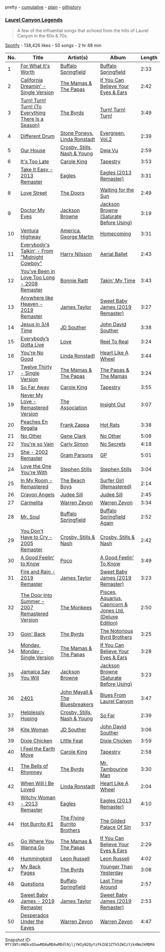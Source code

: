 pretty - [cumulative](/playlists/cumulative/37i9dQZF1DWUKTqLl4oNGg.md) - [plain](/playlists/plain/37i9dQZF1DWUKTqLl4oNGg) - [githistory](https://github.githistory.xyz/mackorone/spotify-playlist-archive/blob/main/playlists/plain/37i9dQZF1DWUKTqLl4oNGg)

### [Laurel Canyon Legends](https://open.spotify.com/playlist/37i9dQZF1DWUKTqLl4oNGg)

> A few of the influential songs that echoed from the hills of Laurel Canyon in the 60s & 70s.

[Spotify](https://open.spotify.com/user/spotify) - 138,426 likes - 50 songs - 2 hr 48 min

| No. | Title | Artist(s) | Album | Length |
|---|---|---|---|---|
| 1 | [For What It's Worth](https://open.spotify.com/track/1qRA5BS78u3gME0loMl9AA) | [Buffalo Springfield](https://open.spotify.com/artist/3eskO5m0H4yiF64vRySBjr) | [Buffalo Springfield](https://open.spotify.com/album/3PkdGRruLnJ9zCtANiDrpB) | 2:33 |
| 2 | [California Dreamin' \- Single Version](https://open.spotify.com/track/4s6LhHAV5SEsOV0lC2tjvJ) | [The Mamas & The Papas](https://open.spotify.com/artist/1bs7HoMkSyQwcobCpE9KpN) | [If You Can Believe Your Eyes & Ears](https://open.spotify.com/album/76oMr4Y2pOtcrvZLc2ZikF) | 2:42 |
| 3 | [Turn! Turn! Turn! \(To Everything There Is a Season\)](https://open.spotify.com/track/5qBqBdfTEIWJwAS0Jm2F5R) | [The Byrds](https://open.spotify.com/artist/1PCZpxHJz7WAMF8EEq8bfc) | [Turn! Turn! Turn!](https://open.spotify.com/album/3v0i9qyogPoQEQj2bG6Fmn) | 3:49 |
| 4 | [Different Drum](https://open.spotify.com/track/3k63RLvRgkgPGx0keOH3P6) | [Stone Poneys](https://open.spotify.com/artist/2X9nnux4eS3CFBDSjcnoBQ), [Linda Ronstadt](https://open.spotify.com/artist/1sXbwvCQLGZnaH0Jp2HTVc) | [Evergreen, Vol.2](https://open.spotify.com/album/2FrEXjdS2mZO6sx6pA5MbY) | 2:39 |
| 5 | [Our House](https://open.spotify.com/track/2hitsKa8SthKhRJBXUHbIv) | [Crosby, Stills, Nash & Young](https://open.spotify.com/artist/1CYsQCypByMVgnv17qsSbQ) | [Deja Vu](https://open.spotify.com/album/5bHkK1X4WEOzNvRhehvOcb) | 2:59 |
| 6 | [It's Too Late](https://open.spotify.com/track/12q3V8ShACq2PSWINMc2rC) | [Carole King](https://open.spotify.com/artist/319yZVtYM9MBGqmSQnMyY6) | [Tapestry](https://open.spotify.com/album/12n11cgnpjXKLeqrnIERoS) | 3:53 |
| 7 | [Take It Easy \- 2013 Remaster](https://open.spotify.com/track/4yugZvBYaoREkJKtbG08Qr) | [Eagles](https://open.spotify.com/artist/0ECwFtbIWEVNwjlrfc6xoL) | [Eagles \(2013 Remaster\)](https://open.spotify.com/album/51B7LbLWgYLKBVSpkan8Z7) | 3:31 |
| 8 | [Love Street](https://open.spotify.com/track/5Q2Im8o4RthlAMkvUMYwGj) | [The Doors](https://open.spotify.com/artist/22WZ7M8sxp5THdruNY3gXt) | [Waiting for the Sun](https://open.spotify.com/album/0qZTwrunzX3LG45PvRghmh) | 2:49 |
| 9 | [Doctor My Eyes](https://open.spotify.com/track/3QcuZo6WLcFkqqLmDs0d95) | [Jackson Browne](https://open.spotify.com/artist/5lkiCO9UQ8B23dZ1o0UV4m) | [Jackson Browne \(Saturate Before Using\)](https://open.spotify.com/album/0n93YRc9GP3ZgREgTHvP5u) | 3:19 |
| 10 | [Ventura Highway](https://open.spotify.com/track/4IU1RL4BKvFyXtbTwaHAvW) | [America](https://open.spotify.com/artist/35U9lQaRWSQISxQAB94Meo), [George Martin](https://open.spotify.com/artist/0tcbedGX7n5UHrMhVsGmIU) | [Homecoming](https://open.spotify.com/album/7eqBAR9pblivMBOI70q2um) | 3:31 |
| 11 | [Everybody's Talkin' \- From "Midnight Cowboy"](https://open.spotify.com/track/1jcPcDu2YawPfLhwjYnqK2) | [Harry Nilsson](https://open.spotify.com/artist/3RTzAwFprBqiskp550eSJX) | [Aerial Ballet](https://open.spotify.com/album/0H3v4snD6xhworsjXndsai) | 2:43 |
| 12 | [You've Been in Love Too Long \- 2008 Remaster](https://open.spotify.com/track/1jiYXUtNTeZzebDXDGgGQd) | [Bonnie Raitt](https://open.spotify.com/artist/4KDyYWR7IpxZ7xrdYbKrqY) | [Takin' My Time](https://open.spotify.com/album/6wnsIGl42ActiWfYwkxbra) | 3:43 |
| 13 | [Anywhere like Heaven \- 2019 Remaster](https://open.spotify.com/track/4G9b4sc68Sx0mIdEO59VMM) | [James Taylor](https://open.spotify.com/artist/0vn7UBvSQECKJm2817Yf1P) | [Sweet Baby James \(2019 Remaster\)](https://open.spotify.com/album/1HiG0ukRmFPN13EVcf98Jx) | 3:27 |
| 14 | [Jesus in 3/4 Time](https://open.spotify.com/track/62zvmUQ6zmZKH6jEYvz7cE) | [JD Souther](https://open.spotify.com/artist/0I7UnRLIdCD310ZBgeuqh5) | [John David Souther](https://open.spotify.com/album/5pw5GDqCQjkfc6LctnfQKX) | 3:38 |
| 15 | [Everybody’s Gotta Live](https://open.spotify.com/track/1Og2Qi5XwYdr0YI6rn79Zb) | [Love](https://open.spotify.com/artist/3Q6OOkfssqoMSTtl11J5Uk) | [Reel To Real](https://open.spotify.com/album/5fhrpFxoThV3rhboaG1PzC) | 3:24 |
| 16 | [You're No Good](https://open.spotify.com/track/23DZLSxCK6kM8FF2RlzKDl) | [Linda Ronstadt](https://open.spotify.com/artist/1sXbwvCQLGZnaH0Jp2HTVc) | [Heart Like A Wheel](https://open.spotify.com/album/7upKDUGJUjsvfIe6vuVB0b) | 3:44 |
| 17 | [Twelve Thirty \- Single Version](https://open.spotify.com/track/4ZK6Vo5lRD0IkT9Fm8b93L) | [The Mamas & The Papas](https://open.spotify.com/artist/1bs7HoMkSyQwcobCpE9KpN) | [The Papas & The Mamas](https://open.spotify.com/album/0JJMI060q086v9ul5gHdey) | 3:24 |
| 18 | [So Far Away](https://open.spotify.com/track/4HHge4zAyIw3pkrtFzmwCl) | [Carole King](https://open.spotify.com/artist/319yZVtYM9MBGqmSQnMyY6) | [Tapestry](https://open.spotify.com/album/12n11cgnpjXKLeqrnIERoS) | 3:55 |
| 19 | [Never My Love \- Remastered Version](https://open.spotify.com/track/32ssNweOtmacNBEC2kHzA8) | [The Association](https://open.spotify.com/artist/2kuNswDC82PL9xRbfaZJaS) | [Insight Out](https://open.spotify.com/album/1VsmbYW4XCdWje8ii0Yuta) | 3:07 |
| 20 | [Peaches En Regalia](https://open.spotify.com/track/5uDu2qOoDou7cFXsipAo8l) | [Frank Zappa](https://open.spotify.com/artist/6ra4GIOgCZQZMOaUECftGN) | [Hot Rats](https://open.spotify.com/album/0WYYrC9My9rYWigac003hw) | 3:38 |
| 21 | [No Other](https://open.spotify.com/track/6gzhmgjSvFuwTLc6XyRv2Q) | [Gene Clark](https://open.spotify.com/artist/040Bv6cZTRh30LyyYVXgJX) | [No Other](https://open.spotify.com/album/0bHiuso3WXpchgSlfX48uY) | 5:08 |
| 22 | [You're so Vain](https://open.spotify.com/track/2DnJjbjNTV9Nd5NOa1KGba) | [Carly Simon](https://open.spotify.com/artist/4FtSnMlCVxCswABUmdhwpm) | [No Secrets](https://open.spotify.com/album/79x0PRGIZv33znrCkPkCZ5) | 4:18 |
| 23 | [She \- 2002 Remaster](https://open.spotify.com/track/7DK9shWJm361lm1ks32axt) | [Gram Parsons](https://open.spotify.com/artist/1KA3WXYMPLxomNuoE22LYd) | [GP](https://open.spotify.com/album/1PtpuplCBaViRQsJFAdWRf) | 5:01 |
| 24 | [Love the One You're With](https://open.spotify.com/track/3NNkJwiHucP5QyUEAIMXra) | [Stephen Stills](https://open.spotify.com/artist/4WlSvDKaq1PA2Nr7cCIPxX) | [Stephen Stills](https://open.spotify.com/album/2nkFniR6DseqFJLhxXV01T) | 3:04 |
| 25 | [In My Room \- Remastered](https://open.spotify.com/track/62fX8EW16l8St2yL8rMer9) | [The Beach Boys](https://open.spotify.com/artist/3oDbviiivRWhXwIE8hxkVV) | [Surfer Girl \(Remastered\)](https://open.spotify.com/album/1AhsZr98dNCfhO1XC4Ht7C) | 2:14 |
| 26 | [Crayon Angels](https://open.spotify.com/track/7iKnwGAMdY6LYLILGnsGhT) | [Judee Sill](https://open.spotify.com/artist/2IkwqvwEnXFlZEq6eFP1wL) | [Judee Sill](https://open.spotify.com/album/2zaIMRTlztlfkxLoo5nPtf) | 2:45 |
| 27 | [Carmelita](https://open.spotify.com/track/7hIdRDgUBPbqiQ7duhCyux) | [Warren Zevon](https://open.spotify.com/artist/3mY9Ii0cL5SQxpOTAm8SHx) | [Warren Zevon](https://open.spotify.com/album/5wY8fZoi9eFh3WMjLcHFps) | 3:34 |
| 28 | [Mr\. Soul](https://open.spotify.com/track/042v1NacbKJzCyi6nBme7T) | [Buffalo Springfield](https://open.spotify.com/artist/3eskO5m0H4yiF64vRySBjr) | [Buffalo Springfield Again](https://open.spotify.com/album/7hez8jibf36E66GHpFkWz7) | 2:52 |
| 29 | [You Don't Have to Cry \- 2005 Remaster](https://open.spotify.com/track/0hroZQJfRxMVB5W7eOsJNj) | [Crosby, Stills & Nash](https://open.spotify.com/artist/2pdvghEHZJtgSXZ7cvNLou) | [Crosby, Stills & Nash](https://open.spotify.com/album/6vUWpE8qciYHOhf7mgaGny) | 2:42 |
| 30 | [A Good Feelin' to Know](https://open.spotify.com/track/6Mh983JRc0qvEtLrmaJppt) | [Poco](https://open.spotify.com/artist/0fyqyjD7pbaVzbu94ylWQR) | [A Good Feelin' To Know](https://open.spotify.com/album/2HC4VawLviGmxXmK8RUPZu) | 3:49 |
| 31 | [Fire and Rain \- 2019 Remaster](https://open.spotify.com/track/1oht5GevPN9t1T3kG1m1GO) | [James Taylor](https://open.spotify.com/artist/0vn7UBvSQECKJm2817Yf1P) | [Sweet Baby James \(2019 Remaster\)](https://open.spotify.com/album/1HiG0ukRmFPN13EVcf98Jx) | 3:23 |
| 32 | [The Door Into Summer \- 2007 Remastered Version](https://open.spotify.com/track/2gzY74wkSgo1ts1IZbjxfT) | [The Monkees](https://open.spotify.com/artist/320EPCSEezHt1rtbfwH6Ck) | [Pisces, Aquarius, Capricorn & Jones Ltd\. \(Deluxe Edition\)](https://open.spotify.com/album/0hYCs5ttzuQcu86VPCEsXF) | 2:50 |
| 33 | [Goin' Back](https://open.spotify.com/track/6mM3QPK502fHwOYaj6ELmm) | [The Byrds](https://open.spotify.com/artist/1PCZpxHJz7WAMF8EEq8bfc) | [The Notorious Byrd Brothers](https://open.spotify.com/album/5UI2X5VAmgu9xrlXDd5U7B) | 3:25 |
| 34 | [Monday, Monday \- Single Version](https://open.spotify.com/track/3EFb1qDgIqf9MegIryKtDj) | [The Mamas & The Papas](https://open.spotify.com/artist/1bs7HoMkSyQwcobCpE9KpN) | [If You Can Believe Your Eyes & Ears](https://open.spotify.com/album/76oMr4Y2pOtcrvZLc2ZikF) | 3:28 |
| 35 | [Jamaica Say You Will](https://open.spotify.com/track/0RwqThYUfPkAi71H2j63As) | [Jackson Browne](https://open.spotify.com/artist/5lkiCO9UQ8B23dZ1o0UV4m) | [Jackson Browne \(Saturate Before Using\)](https://open.spotify.com/album/0n93YRc9GP3ZgREgTHvP5u) | 3:23 |
| 36 | [2401](https://open.spotify.com/track/5lDoRJ2vW6G4YXeUciQd3R) | [John Mayall & The Bluesbreakers](https://open.spotify.com/artist/2ScuQMRWThcifBRIvNDFDC) | [Blues From Laurel Canyon](https://open.spotify.com/album/3NpLHWshxHfxbhdYdgtmPL) | 3:47 |
| 37 | [Helplessly Hoping](https://open.spotify.com/track/40WeJU3odsbq1fXNbub4nh) | [Crosby, Stills, Nash & Young](https://open.spotify.com/artist/1CYsQCypByMVgnv17qsSbQ) | [So Far](https://open.spotify.com/album/5C1NUv7hNWS6n0GBtLetKM) | 2:39 |
| 38 | [Kite Woman](https://open.spotify.com/track/3OLcz4dQuohRRsJqLS2iXw) | [JD Souther](https://open.spotify.com/artist/0I7UnRLIdCD310ZBgeuqh5) | [John David Souther](https://open.spotify.com/album/5pw5GDqCQjkfc6LctnfQKX) | 3:06 |
| 39 | [Dixie Chicken](https://open.spotify.com/track/0eTHlx53lUn95HVsJtR6Qx) | [Little Feat](https://open.spotify.com/artist/0ZIwOAzDuGPspzK7yiTc4S) | [Dixie Chicken](https://open.spotify.com/album/4xtCtXkGuTbHQwTaVd5FCF) | 3:59 |
| 40 | [I Feel the Earth Move](https://open.spotify.com/track/1BWsOxeMx83OrKGCV4gxly) | [Carole King](https://open.spotify.com/artist/319yZVtYM9MBGqmSQnMyY6) | [Tapestry](https://open.spotify.com/album/12n11cgnpjXKLeqrnIERoS) | 2:58 |
| 41 | [The Bells of Rhymney](https://open.spotify.com/track/1mpv6hIbfG75txI9zJGcf4) | [The Byrds](https://open.spotify.com/artist/1PCZpxHJz7WAMF8EEq8bfc) | [Mr\. Tambourine Man](https://open.spotify.com/album/0pkrqPjeq9K5KD0hFqAKNa) | 3:30 |
| 42 | [When Will I Be Loved](https://open.spotify.com/track/5jPPjNMIi1rD6BvQqxhJh5) | [Linda Ronstadt](https://open.spotify.com/artist/1sXbwvCQLGZnaH0Jp2HTVc) | [Heart Like A Wheel](https://open.spotify.com/album/7upKDUGJUjsvfIe6vuVB0b) | 2:04 |
| 43 | [Witchy Woman \- 2013 Remaster](https://open.spotify.com/track/436yrzQWA32vb1sTZKXg9r) | [Eagles](https://open.spotify.com/artist/0ECwFtbIWEVNwjlrfc6xoL) | [Eagles \(2013 Remaster\)](https://open.spotify.com/album/51B7LbLWgYLKBVSpkan8Z7) | 4:10 |
| 44 | [Hot Burrito \#1](https://open.spotify.com/track/0fRAGPWGKsntkIB2uZ9zkd) | [The Flying Burrito Brothers](https://open.spotify.com/artist/0rESpKEusFHxhW59MIf7eM) | [The Gilded Palace Of Sin](https://open.spotify.com/album/6VWKy5o2OcdeWa7yolazjU) | 3:37 |
| 45 | [Go Where You Wanna Go](https://open.spotify.com/track/78Piv35GAw7BI81hFi8EmB) | [The Mamas & The Papas](https://open.spotify.com/artist/1bs7HoMkSyQwcobCpE9KpN) | [If You Can Believe Your Eyes & Ears](https://open.spotify.com/album/76oMr4Y2pOtcrvZLc2ZikF) | 2:29 |
| 46 | [Hummingbird](https://open.spotify.com/track/02UYBPv5ig1e7yZzEYP4G8) | [Leon Russell](https://open.spotify.com/artist/6r1Xmz7YUD4z0VRUoGm8XN) | [Leon Russell](https://open.spotify.com/album/2Lm0Ezvry1UO3kehAAVDha) | 4:02 |
| 47 | [My Back Pages](https://open.spotify.com/track/1yexhSDARSLVvRCBU3wDAm) | [The Byrds](https://open.spotify.com/artist/1PCZpxHJz7WAMF8EEq8bfc) | [Younger Than Yesterday](https://open.spotify.com/album/33puYJ2y5qANDenRmL8BS1) | 3:08 |
| 48 | [Questions](https://open.spotify.com/track/7w1OJlqxiRxnC4ct8yNN1n) | [Buffalo Springfield](https://open.spotify.com/artist/3eskO5m0H4yiF64vRySBjr) | [Last Time Around](https://open.spotify.com/album/00MudAJNGTxCUkQrtRz2hY) | 2:57 |
| 49 | [Sweet Baby James \- 2019 Remaster](https://open.spotify.com/track/17PXXzOygMyXXUNLngVN5u) | [James Taylor](https://open.spotify.com/artist/0vn7UBvSQECKJm2817Yf1P) | [Sweet Baby James \(2019 Remaster\)](https://open.spotify.com/album/1HiG0ukRmFPN13EVcf98Jx) | 2:53 |
| 50 | [Desperados Under the Eaves](https://open.spotify.com/track/6PAGJfVrbxdIhIJmbsDLim) | [Warren Zevon](https://open.spotify.com/artist/3mY9Ii0cL5SQxpOTAm8SHx) | [Warren Zevon](https://open.spotify.com/album/5wY8fZoi9eFh3WMjLcHFps) | 4:47 |

Snapshot ID: `MTY3NTc4NDkxOSwwMDAwMDAwMDdlNjljYWIyN2QyYzFkZGE3ZTk5ZWIzYzk4NmJkMDM4`
